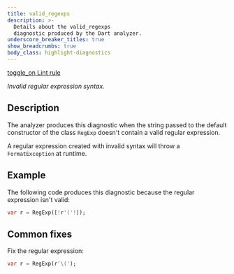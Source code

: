```yaml
---
title: valid_regexps
description: >-
  Details about the valid_regexps
  diagnostic produced by the Dart analyzer.
underscore_breaker_titles: true
show_breadcrumbs: true
body_class: highlight-diagnostics
---
```


<div class="tags">
  <a class="tag-label"
      href="/tools/linter-rules/valid_regexps"
      title="Learn about the lint rule that enables this diagnostic."
      aria-label="Learn about the lint rule that enables this diagnostic."
      target="_blank">
    <span class="material-symbols" aria-hidden="true">toggle_on</span>
    <span>Lint rule</span>
  </a>
</div>

_Invalid regular expression syntax._

## Description

The analyzer produces this diagnostic when the string passed to the
default constructor of the class `RegExp` doesn't contain a valid regular
expression.

A regular expression created with invalid syntax will throw a
`FormatException` at runtime.

## Example

The following code produces this diagnostic because the regular expression
isn't valid:

```dart
var r = RegExp([!r'('!]);
```

## Common fixes

Fix the regular expression:

```dart
var r = RegExp(r'\(');
```
